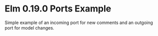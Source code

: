 # Elm 0.19.0     Ports Example

Simple example of an incoming port for new comments and an outgoing port for model changes.



